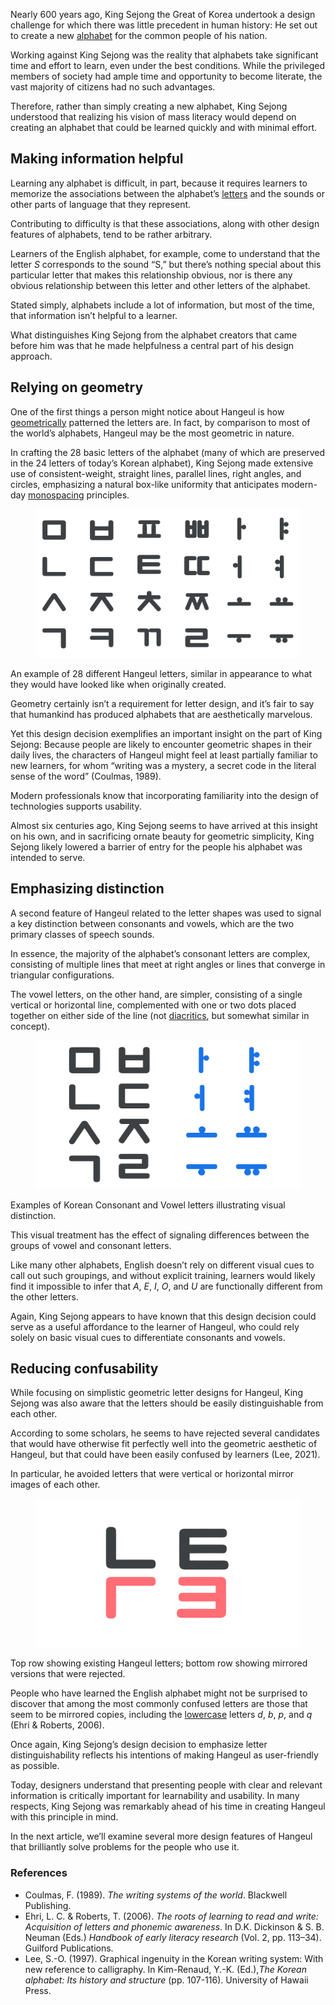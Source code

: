 Nearly 600 years ago, King Sejong the Great of Korea undertook a design challenge for which there was little precedent in human history: He set out to create a new [alphabet](/glossary/alphabet) for the common people of his nation.

Working against King Sejong was the reality that alphabets take significant time and effort to learn, even under the best conditions. While the privileged members of society had ample time and opportunity to become literate, the vast majority of citizens had no such advantages.

Therefore, rather than simply creating a new alphabet, King Sejong understood that realizing his vision of mass literacy would depend on creating an alphabet that could be learned quickly and with minimal effort.

## Making information helpful

Learning any alphabet is difficult, in part, because it requires learners to memorize the associations between the alphabet’s [letters](/glossary/letters) and the sounds or other parts of language that they represent.

Contributing to difficulty is that these associations, along with other design features of alphabets, tend to be rather arbitrary.

Learners of the English alphabet, for example, come to understand that the letter *S* corresponds to the sound “S,” but there’s nothing special about this particular letter that makes this relationship obvious, nor is there any obvious relationship between this letter and other letters of the alphabet.

Stated simply, alphabets include a lot of information, but most of the time, that information isn’t helpful to a learner.

What distinguishes King Sejong from the alphabet creators that came before him was that he made helpfulness a central part of his design approach.

## Relying on geometry

One of the first things a person might notice about Hangeul is how [geometrically](/glossary/geometric) patterned the letters are. In fact, by comparison to most of the world’s alphabets, Hangeul may be the most geometric in nature.

In crafting the 28 basic letters of the alphabet (many of which are preserved in the 24 letters of today’s Korean alphabet), King Sejong made extensive use of consistent-weight, straight lines, parallel lines, right angles, and circles, emphasizing a natural box-like uniformity that anticipates modern-day [monospacing](/glossary/monospaced) principles.

<figure>

![28 different Hangeul letters.](images/hangeul_2_fig_1.svg)

</figure>
<figcaption>An example of 28 different Hangeul letters, similar in appearance to what they would have looked like when originally created.</figcaption>

Geometry certainly isn’t a requirement for letter design, and it’s fair to say that humankind has produced alphabets that are aesthetically marvelous.

Yet this design decision exemplifies an important insight on the part of King Sejong: Because people are likely to encounter geometric shapes in their daily lives, the characters of Hangeul might feel at least partially familiar to new learners, for whom “writing was a mystery, a secret code in the literal sense of the word” (Coulmas, 1989).

Modern professionals know that incorporating familiarity into the design of technologies supports usability.

Almost six centuries ago, King Sejong seems to have arrived at this insight on his own, and in sacrificing ornate beauty for geometric simplicity, King Sejong likely lowered a barrier of entry for the people his alphabet was intended to serve.

## Emphasizing distinction

A second feature of Hangeul related to the letter shapes was used to signal a key distinction between consonants and vowels, which are the two primary classes of speech sounds.

In essence, the majority of the alphabet’s consonant letters are complex, consisting of multiple lines that meet at right angles or lines that converge in triangular configurations.

The vowel letters, on the other hand, are simpler, consisting of a single vertical or horizontal line, complemented with one or two dots placed together on either side of the line (not [diacritics](/glossary/diacritic_accent_marks), but somewhat similar in concept).

<figure>

![Some Korean Consonant and Vowel letters.](images/hangeul_2_fig_2.svg)

</figure>
<figcaption>Examples of Korean Consonant and Vowel letters illustrating visual distinction.</figcaption>

This visual treatment has the effect of signaling differences between the groups of vowel and consonant letters.

Like many other alphabets, English doesn’t rely on different visual cues to call out such groupings, and without explicit training, learners would likely find it impossible to infer that *A*, *E*, *I*, *O*, and *U* are functionally different from the other letters.

Again, King Sejong appears to have known that this design decision could serve as a useful affordance to the learner of Hangeul, who could rely solely on basic visual cues to differentiate consonants and vowels.

## Reducing confusability

While focusing on simplistic geometric letter designs for Hangeul, King Sejong was also aware that the letters should be easily distinguishable from each other.

According to some scholars, he seems to have rejected several candidates that would have otherwise fit perfectly well into the geometric aesthetic of Hangeul, but that could have been easily confused by learners (Lee, 2021).

In particular, he avoided letters that were vertical or horizontal mirror images of each other.

<figure>

![Example of existing and rejected letters.](images/thumbnail.svg)

</figure>
<figcaption>Top row showing existing Hangeul letters; bottom row showing mirrored versions that were rejected.</figcaption>

People who have learned the English alphabet might not be surprised to discover that among the most commonly confused letters are those that seem to be mirrored copies, including the [lowercase](/glossary/uppercase_lowercase) letters *d*, *b*, *p*, and *q* (Ehri & Roberts, 2006).

Once again, King Sejong’s design decision to emphasize letter distinguishability reflects his intentions of making Hangeul as user-friendly as possible.

Today, designers understand that presenting people with clear and relevant information is critically important for learnability and usability. In many respects, King Sejong was remarkably ahead of his time in creating Hangeul with this principle in mind.

In the next article, we’ll examine several more design features of Hangeul that brilliantly solve problems for the people who use it.

### References

- Coulmas, F. (1989). *The writing systems of the world*. Blackwell Publishing.
- Ehri, L. C. & Roberts, T. (2006). *The roots of learning to read and write: Acquisition of letters and phonemic awareness*. In D.K. Dickinson & S. B. Neuman (Eds.) *Handbook of early literacy research* (Vol. 2, pp. 113–34). Guilford Publications.
- Lee, S.-O. (1997). Graphical ingenuity in the Korean writing system: With new reference to calligraphy. In Kim-Renaud, Y.-K. (Ed.),*The Korean alphabet: Its history and structure* (pp. 107-116). University of Hawaii Press.
